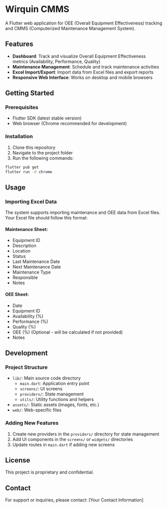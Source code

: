 # Wirquin CMMS

A Flutter web application for OEE (Overall Equipment Effectiveness) tracking and CMMS (Computerized Maintenance Management System).

## Features

- **Dashboard**: Track and visualize Overall Equipment Effectiveness metrics (Availability, Performance, Quality)
- **Maintenance Management**: Schedule and track maintenance activities
- **Excel Import/Export**: Import data from Excel files and export reports
- **Responsive Web Interface**: Works on desktop and mobile browsers

## Getting Started

### Prerequisites

- Flutter SDK (latest stable version)
- Web browser (Chrome recommended for development)

### Installation

1. Clone this repository
2. Navigate to the project folder
3. Run the following commands:

```bash
flutter pub get
flutter run -d chrome
```

## Usage

### Importing Excel Data

The system supports importing maintenance and OEE data from Excel files. Your Excel file should follow this format:

#### Maintenance Sheet:
- Equipment ID
- Description
- Location
- Status
- Last Maintenance Date
- Next Maintenance Date
- Maintenance Type
- Responsible
- Notes

#### OEE Sheet:
- Date
- Equipment ID
- Availability (%)
- Performance (%)
- Quality (%)
- OEE (%) (Optional - will be calculated if not provided)
- Notes

## Development

### Project Structure

- `lib/`: Main source code directory
  - `main.dart`: Application entry point
  - `screens/`: UI screens
  - `providers/`: State management
  - `utils/`: Utility functions and helpers
- `assets/`: Static assets (images, fonts, etc.)
- `web/`: Web-specific files

### Adding New Features

1. Create new providers in the `providers/` directory for state management
2. Add UI components in the `screens/` or `widgets/` directories
3. Update routes in `main.dart` if adding new screens

## License

This project is proprietary and confidential.

## Contact

For support or inquiries, please contact:
[Your Contact Information]
